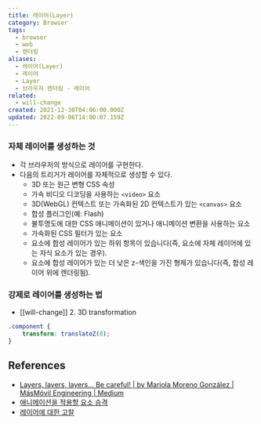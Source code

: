 ```yaml
---
title: 레이어(Layer)
category: Browser
tags:
  - browser
  - web
  - 렌더링
aliases:
  - 레이어(Layer)
  - 레이어
  - Layer
  - 브라우저 렌더링 - 레이어
related:
  - will-change
created: 2021-12-30T04:06:00.000Z
updated: 2022-09-06T14:00:07.159Z
---
```


### 자체 레이어를 생성하는 것

- 각 브라우저의 방식으로 레이어를 구현한다.
- 다음의 트리거가 레이어를 자체적으로 생성할 수 있다.
  - 3D 또는 원근 변형 CSS 속성
  - 가속 비디오 디코딩을 사용하는 `<video>` 요소
  - 3D(WebGL) 컨텍스트 또는 가속화된 2D 컨텍스트가 있는 `<canvas>` 요소
  - 합성 플러그인(예: Flash)
  - 불투명도에 대한 CSS 애니메이션이 있거나 애니메이션 변환을 사용하는 요소
  - 가속화된 CSS 필터가 있는 요소
  - 요소에 합성 레이어가 있는 하위 항목이 있습니다(즉, 요소에 자체 레이어에 있는 자식 요소가 있는 경우).
  - 요소에 합성 레이어가 있는 더 낮은 z-색인을 가진 형제가 있습니다(즉, 합성 레이어 위에 렌더링됨).

### 강제로 레이어를 생성하는 법

- [[will-change]] 2. 3D transformation

```css
.component {
	transform: translateZ(0);
}
```

## References

- [Layers, layers, layers… Be careful! | by Mariola Moreno González | MásMóvil Engineering | Medium](https://medium.com/masmovil-engineering/layers-layers-layers-be-careful-6838d59c07fa)
- [애니메이션을 적용할 요소 승격](https://developers.google.com/web/fundamentals/performance/rendering/stick-to-compositor-only-properties-and-manage-layer-count?hl=ko#%EC%95%A0%EB%8B%88%EB%A9%94%EC%9D%B4%EC%85%98%EC%9D%84_%EC%A0%81%EC%9A%A9%ED%95%A0_%EC%9A%94%EC%86%8C_%EC%8A%B9%EA%B2%A9)
- [레이어에 대한 고찰](https://developers.google.com/web/updates/2018/09/inside-browser-part3?hl=ko#%EB%A0%88%EC%9D%B4%EC%96%B4%EC%97%90_%EB%8C%80%ED%95%9C_%EA%B3%A0%EC%B0%B0)
